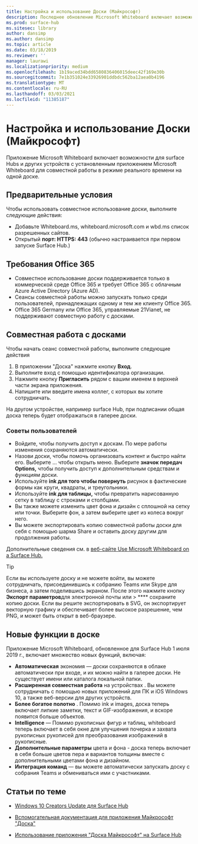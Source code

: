 ```yaml
---
title: Настройка и использование Доски (Майкрософт)
description: Последнее обновление Microsoft Whiteboard включает возможность совместной работы двух концентраторов Surface Hub в режиме реального времени на одной доске.
ms.prod: surface-hub
ms.sitesec: library
author: dansimp
ms.author: dansimp
ms.topic: article
ms.date: 03/18/2019
ms.reviewer: ''
manager: laurawi
ms.localizationpriority: medium
ms.openlocfilehash: 1b19aced34bdd6580836406015deec42f169e30b
ms.sourcegitcommit: 7e1b351024e33926901ddbdc562ba12aea0b4196
ms.translationtype: MT
ms.contentlocale: ru-RU
ms.lasthandoff: 03/03/2021
ms.locfileid: "11385187"
---
```

# <a name="set-up-and-use-microsoft-whiteboard"></a>Настройка и использование Доски (Майкрософт)

Приложение Microsoft Whiteboard включает возможности для surface Hubs и других устройств с установленным приложением Microsoft Whiteboard для совместной работы в режиме реального времени на одной доске.

## <a name="prerequisites"></a>Предварительные условия

Чтобы использовать совместное использование доски, выполните следующие действия:

- Добавьте Whiteboard.ms, whiteboard.microsoft.com и wbd.ms список разрешенных сайтов.
- Открытый **порт: HTTPS: 443** (обычно настраивается при первом запуске Surface Hub.)

## <a name="office-365-requirements"></a>Требования Office 365

- Совместное использование доски поддерживается только в коммерческой среде Office 365 и требует Office 365 с облачным Azure Active Directory (Azure AD).
- Сеансы совместной работы можно запускать только среди пользователей, принадлежащих одному и тем же клиенту Office 365.
- Office 365 Germany или Office 365, управляемые 21Vianet, не поддерживают совместную работу с досками.

## <a name="collaborating-with-whiteboards"></a>Совместная работа с досками

Чтобы начать сеанс совместной работы, выполните следующие действия

1. В приложении "Доска" нажмите кнопку **Вход**.
2. Выполните вход с помощью идентификатора организации.
3. Нажмите кнопку **Пригласить** рядом с вашим именем в верхней части экрана приложения.
4. Напишите или введите имена коллег, с которых вы хотите сотрудничать.

На другом устройстве, например surface Hub, при подписании общая доска теперь будет отображаться в галерее доски.

### <a name="user-tips"></a>Советы пользователей

- Войдите, чтобы получить доступ к доскам. По мере работы изменения сохраняются автоматически.
- Назови доски, чтобы помочь организовать контент и быстро найти его. Выберите ... чтобы открыть меню. Выберите **значок передач Options,** чтобы получить доступ к дополнительным средствам и функциям доски.
- Используйте **ink для того чтобы повернуть** рисунок в фактические формы как круги, квадраты, и треугольники.
- Используйте **ink для таблицы,** чтобы превратить нарисованную сетку в таблицу с строками и столбцами.
- Вы также можете изменить цвет фона и дизайн с сплошной на сетку или точки. Выберите фон, а затем выберите цвет из колеса вокруг него.
- Вы можете экспортировать копию совместной работы доски для себя с помощью шарма Share и оставить доску другим для продолжения работы.

Дополнительные сведения см. в [веб-сайте Use Microsoft Whiteboard on a Surface Hub.](https://support.office.com/article/use-microsoft-whiteboard-on-a-surface-hub-5c594985-129d-43f9-ace5-7dee96f7621d)

> [!TIP]
>  Если вы используете доску и не можете войти, вы можете сотрудничать, присоединившись к собранию Teams или Skype для бизнеса, а затем поделившись экраном. После этого нажмите кнопку **Экспорт параметров**для электронной почты или  >  **** сохраните копию доски. Если вы решите экспортировать в SVG, он экспортирует векторную графику и обеспечивает более высокое разрешение, чем PNG, и может быть открыт в веб-браузере.

## <a name="new-features-in-whiteboard"></a>Новые функции в доске

Приложение Microsoft Whiteboard, обновленное для Surface Hub 1 июля 2019 г., включает множество новых функций, включая:

- **Автоматическая** экономия — доски сохраняются в облаке автоматически при входе, и их можно найти в галерее доски. Не существует имени или каталога локальной папки.
- **Расширенная совместная работа** на устройствах . Вы можете сотрудничать с помощью новых приложений для ПК и iOS Windows 10, а также веб-версии для других устройств.
- **Более богатое полотно** . Помимо ink и images, доска теперь включает липкие заметки, текст и GIF-изображения, и вскоре появится больше объектов.
- **Intelligence** — Помимо рукописных фигур и таблиц, whiteboard теперь включает в себя окне для улучшения почерка и захвата рукописных рукописей для преобразования изображений в рукописные.
- **Дополнительные параметры** цвета и фона - доска теперь включает в себя больше цветов пера и вариантов толщины вместе с дополнительными цветами фона и дизайном.
- **Интеграция команд** — вы можете автоматически запускать доску с собрания Teams и обмениваться ими с участниками.


## <a name="related-topics"></a>Статьи по теме

- [Windows 10 Creators Update для Surface Hub](https://www.microsoft.com/surface/support/surface-hub/windows-10-creators-update-surface-hub)

- [Вспомогательная документация для приложения Майкрософт "Доска"](https://support.office.com/article/Whiteboard-Help-0c0f2aa0-b1bb-491c-b814-fd22de4d7c01)

- [Использование приложения "Доска Майкрософт" на Surface Hub](https://support.office.com/article/use-microsoft-whiteboard-on-a-surface-hub-5c594985-129d-43f9-ace5-7dee96f7621d)

